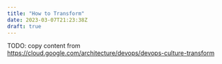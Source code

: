 ```yaml
---
title: "How to Transform"
date: 2023-03-07T21:23:38Z
draft: true
---
```


TODO: copy content from https://cloud.google.com/architecture/devops/devops-culture-transform